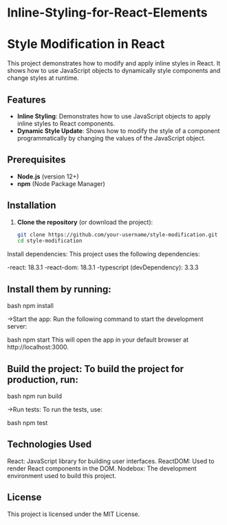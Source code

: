 # Inline-Styling-for-React-Elements

# Style Modification in React

This project demonstrates how to modify and apply inline styles in React. It shows how to use JavaScript objects to dynamically style components and change styles at runtime.

## Features

- **Inline Styling**: Demonstrates how to use JavaScript objects to apply inline styles to React components.
- **Dynamic Style Update**: Shows how to modify the style of a component programmatically by changing the values of the JavaScript object.

## Prerequisites

- **Node.js** (version 12+)
- **npm** (Node Package Manager)

## Installation

1. **Clone the repository** (or download the project):
   ```bash
   git clone https://github.com/your-username/style-modification.git
   cd style-modification


Install dependencies: This project uses the following dependencies:

-react: 18.3.1
-react-dom: 18.3.1
-typescript (devDependency): 3.3.3

## Install them by running:

bash
npm install

->Start the app: Run the following command to start the development server:

bash
npm start
This will open the app in your default browser at http://localhost:3000.

## Build the project: To build the project for production, run:

bash
npm run build

->Run tests: To run the tests, use:

bash
npm test


## Technologies Used
React: JavaScript library for building user interfaces.
ReactDOM: Used to render React components in the DOM.
Nodebox: The development environment used to build this project.


## License
This project is licensed under the MIT License.
